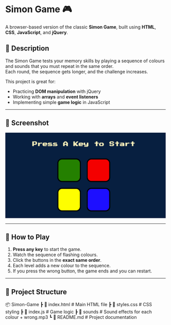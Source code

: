 # Simon Game 🎮

A browser-based version of the classic **Simon Game**, built using **HTML**, **CSS**, **JavaScript**, and **jQuery**.

## 📝 Description
The Simon Game tests your memory skills by playing a sequence of colours and sounds that you must repeat in the same order.  
Each round, the sequence gets longer, and the challenge increases.

This project is great for:
- Practicing **DOM manipulation** with jQuery
- Working with **arrays** and **event listeners**
- Implementing simple **game logic** in JavaScript

---

## 📸 Screenshot
![Simon Game Screenshot](screenshot.png)

---
## 🚀 How to Play
1. **Press any key** to start the game.
2. Watch the sequence of flashing colours.
3. Click the buttons in the **exact same order**.
4. Each level adds a new colour to the sequence.
5. If you press the wrong button, the game ends and you can restart.

---

## 📂 Project Structure

📦 Simon-Game
┣ 📜 index.html # Main HTML file
┣ 📜 styles.css # CSS styling
┣ 📜 index.js # Game logic
┣ 📂 sounds # Sound effects for each colour + wrong.mp3
┗ 📜 README.md # Project documentation
